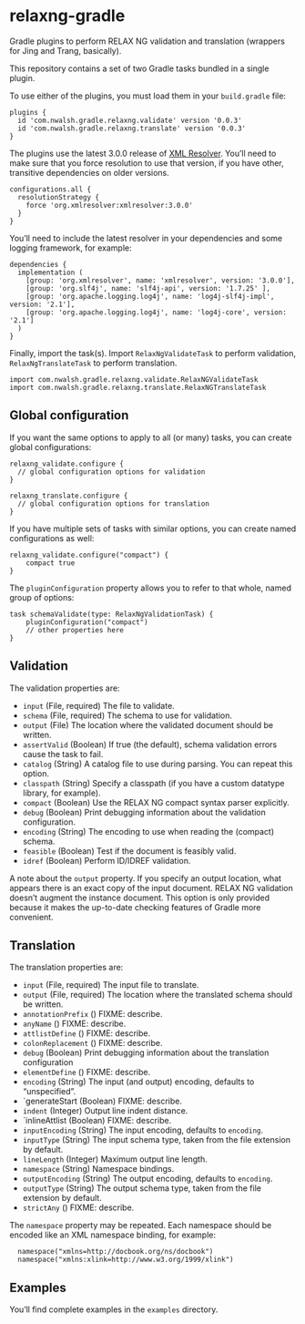 # relaxng-gradle

Gradle plugins to perform RELAX NG validation and translation
(wrappers for Jing and Trang, basically).

This repository contains a set of two Gradle tasks bundled in a single
plugin.

To use either of the plugins, you must load them in your
`build.gradle` file:

```
plugins {
  id 'com.nwalsh.gradle.relaxng.validate' version '0.0.3'
  id 'com.nwalsh.gradle.relaxng.translate' version '0.0.3'
}
```

The plugins use the latest 3.0.0 release of
[XML Resolver](https://github.com/xmlresolver/xmlresolver). You’ll need
to make sure that you force resolution to use that version, if you have
other, transitive dependencies on older versions.

```
configurations.all {
  resolutionStrategy {
    force 'org.xmlresolver:xmlresolver:3.0.0'
  }
}
```

You’ll need to include the latest resolver in your dependencies and
some logging framework, for example:

```
dependencies {
  implementation (
    [group: 'org.xmlresolver', name: 'xmlresolver', version: '3.0.0'],
    [group: 'org.slf4j', name: 'slf4j-api', version: '1.7.25' ],
    [group: 'org.apache.logging.log4j', name: 'log4j-slf4j-impl', version: '2.1'],
    [group: 'org.apache.logging.log4j', name: 'log4j-core', version: '2.1']
  )
}
```

Finally, import the task(s). Import `RelaxNgValidateTask` to perform
validation, `RelaxNgTranslateTask` to perform translation.

```
import com.nwalsh.gradle.relaxng.validate.RelaxNGValidateTask
import com.nwalsh.gradle.relaxng.translate.RelaxNGTranslateTask
```

## Global configuration

If you want the same options to apply to all (or many) tasks, you can create
global configurations:

```
relaxng_validate.configure {
  // global configuration options for validation
}

relaxng_translate.configure {
  // global configuration options for translation
}
```

If you have multiple sets of tasks with similar options, you can create
named configurations as well:

```
relaxng_validate.configure("compact") {
    compact true
}
```

The `pluginConfiguration` property allows you to refer to that whole, named
group of options:

```
task schemaValidate(type: RelaxNgValidationTask) {
    pluginConfiguration("compact")
    // other properties here
}
```

## Validation

The validation properties are:

* `input` (File, required) The file to validate.
* `schema` (File, required) The schema to use for validation.
* `output` (File) The location where the validated document should be written.
* `assertValid` (Boolean) If true (the default), schema validation errors cause the task to fail.
* `catalog` (String) A catalog file to use during parsing. You can repeat this option.
* `classpath` (String) Specify a classpath (if you have a custom datatype library, for example).
* `compact` (Boolean) Use the RELAX NG compact syntax parser explicitly.
* `debug` (Boolean) Print debugging information about the validation configuration.
* `encoding` (String) The encoding to use when reading the (compact) schema.
* `feasible` (Boolean) Test if the document is feasibly valid.
* `idref` (Boolean) Perform ID/IDREF validation.

A note about the `output` property. If you specify an output location, what appears there
is an exact copy of the input document. RELAX NG validation doesn’t augment the instance
document. This option is only provided because it makes the up-to-date checking features
of Gradle more convenient.

## Translation

The translation properties are:

* `input` (File, required) The input file to translate.
* `output` (File, required) The location where the translated schema should be written.
* `annotationPrefix` () FIXME: describe.
* `anyName` () FIXME: describe.
* `attlistDefine` () FIXME: describe.
* `colonReplacement` () FIXME: describe.
* `debug` (Boolean) Print debugging information about the translation configuration
* `elementDefine` () FIXME: describe.
* `encoding` (String) The input (and output) encoding, defaults to “unspecified”.
* `generateStart (Boolean) FIXME: describe.
* `indent` (Integer) Output line indent distance.
* `inlineAttlist (Boolean) FIXME: describe.
* `inputEncoding` (String) The input encoding, defaults to `encoding`.
* `inputType` (String) The input schema type, taken from the file extension by default.
* `lineLength` (Integer) Maximum output line length.
* `namespace` (String) Namespace bindings.
* `outputEncoding` (String) The output encoding, defaults to `encoding`.
* `outputType` (String) The output schema type, taken from the file extension by default.
* `strictAny` () FIXME: describe.

The `namespace` property may be repeated. Each namespace should be encoded like an XML
namespace binding, for example:

```
  namespace("xmlns=http://docbook.org/ns/docbook")
  namespace("xmlns:xlink=http://www.w3.org/1999/xlink")
```

## Examples

You’ll find complete examples in the `examples` directory.
